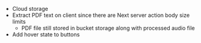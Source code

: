 - Cloud storage
- Extract PDF text on client since there are Next server action body size limits
    - PDF file still stored in bucket storage along with processed audio file
- Add hover state to buttons